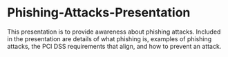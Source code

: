 # Phishing-Attacks-Presentation
This presentation is to provide awareness about phishing attacks. Included in the presentation are details of what phishing is, examples of phishing attacks, the PCI DSS requirements that align, and how to prevent an attack.
